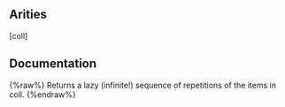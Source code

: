 ## Arities
[coll]

## Documentation
{%raw%}
Returns a lazy (infinite!) sequence of repetitions of the items in coll.
{%endraw%}
